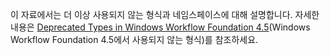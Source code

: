 이 자료에서는 더 이상 사용되지 않는 형식과 네임스페이스에 대해 설명합니다. 자세한 내용은 [Deprecated Types in Windows Workflow Foundation 4.5](http://aka.ms/wfdeprecatedtypes)(Windows Workflow Foundation 4.5에서 사용되지 않는 형식)를 참조하세요.